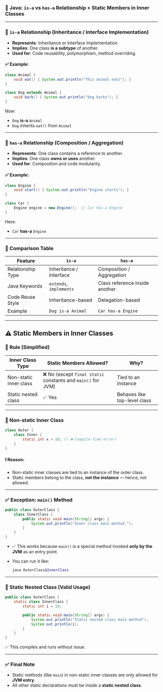 ### 🧠 Java: `is-a` vs `has-a` Relationship + Static Members in Inner Classes

---

### 🔹 `is-a` Relationship (Inheritance / Interface Implementation)

* **Represents**: Inheritance or Interface Implementation
* **Implies**: One class **is a subtype** of another.
* **Used for**: Code reusability, polymorphism, method overriding.

#### ✅ Example:

```java
class Animal {
    void eat() { System.out.println("This animal eats"); }
}

class Dog extends Animal {
    void bark() { System.out.println("Dog barks"); }
}
```

Now:

* `Dog` **is-a** `Animal`
* `Dog` inherits `eat()` from `Animal`

---

### 🔹 `has-a` Relationship (Composition / Aggregation)

* **Represents**: One class contains a reference to another.
* **Implies**: One class **owns or uses** another.
* **Used for**: Composition and code modularity.

#### ✅ Example:

```java
class Engine {
    void start() { System.out.println("Engine starts"); }
}

class Car {
    Engine engine = new Engine();  // Car has-a Engine
}
```

Here:

* `Car` **has-a** `Engine`

---

### 🔁 Comparison Table

| Feature           | `is-a`                  | `has-a`                        |
| ----------------- | ----------------------- | ------------------------------ |
| Relationship Type | Inheritance / Interface | Composition / Aggregation      |
| Java Keywords     | `extends`, `implements` | Class reference inside another |
| Code Reuse Style  | Inheritance-based       | Delegation-based               |
| Example           | `Dog is-a Animal`       | `Car has-a Engine`             |

---

## ⚠️ Static Members in Inner Classes

### 🧷 Rule (Simplified)

| Inner Class Type       | Static Members Allowed?                                     | Why?                         |
| ---------------------- | ----------------------------------------------------------- | ---------------------------- |
| Non-static inner class | ❌ No (except `final static` constants and `main()` for JVM) | Tied to an instance          |
| Static nested class    | ✅ Yes                                                       | Behaves like top-level class |

---

### 🔹 Non-static Inner Class

```java
class Outer {
    class Inner {
        static int x = 10; // ❌ Compile-time error!
    }
}
```

#### ❗ Reason:

* Non-static inner classes are tied to an instance of the outer class.
* Static members belong to the class, **not the instance** — hence, not allowed.

---

### ✅ Exception: `main()` Method

```java
public class OuterClass {
    class InnerClass {
        public static void main(String[] args) {
            System.out.println("Inner class main method.");
        }
    }
}
```

* ✅ This works because `main()` is a special method invoked **only by the JVM** as an entry point.
* You can run it like:

  ```bash
  java OuterClass$InnerClass
  ```

---

### 🔹 Static Nested Class (Valid Usage)

```java
public class OuterClass {
    static class InnerClass {
        static int i = 10;

        public static void main(String[] args) {
            System.out.println("Static nested class main method");
            System.out.println(i);
        }
    }
}
```

✅ This compiles and runs without issue.

---

### ✅ Final Note

* Static methods (like `main`) in non-static inner classes are only allowed for **JVM entry**.
* All other static declarations must be inside a **static nested class**.

